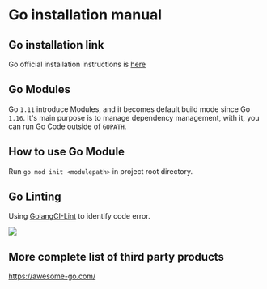 # Go installation manual

## Go installation link

Go official installation instructions is [here](https://golang.org/doc/install)

## Go Modules

Go `1.11` introduce Modules, and it becomes default build mode since Go `1.16`. It's main purpose is to manage
dependency management, with it, you can run Go Code outside of `GOPATH`.

## How to use Go Module

Run `go mod init <modulepath>` in project root directory.

## Go Linting

Using [GolangCI-Lint](https://github.com/golangci/golangci-lint) to identify code error.

![](https://i.imgur.com/j0EUeVU.png)

## More complete list of third party products
https://awesome-go.com/